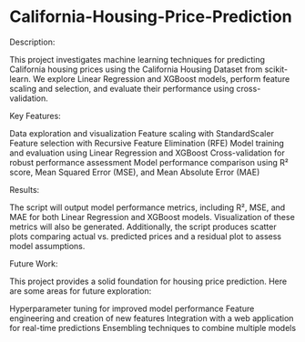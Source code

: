 # California-Housing-Price-Prediction
Description:

This project investigates machine learning techniques for predicting California housing prices using the California Housing Dataset from scikit-learn. We explore Linear Regression and XGBoost models, perform feature scaling and selection, and evaluate their performance using cross-validation.

Key Features:

Data exploration and visualization
Feature scaling with StandardScaler
Feature selection with Recursive Feature Elimination (RFE)
Model training and evaluation using Linear Regression and XGBoost
Cross-validation for robust performance assessment
Model performance comparison using R² score, Mean Squared Error (MSE), and Mean Absolute Error (MAE)

Results:

The script will output model performance metrics, including R², MSE, and MAE for both Linear Regression and XGBoost models. Visualization of these metrics will also be generated. Additionally, the script produces scatter plots comparing actual vs. predicted prices and a residual plot to assess model assumptions.

Future Work:

This project provides a solid foundation for housing price prediction. Here are some areas for future exploration:

Hyperparameter tuning for improved model performance
Feature engineering and creation of new features
Integration with a web application for real-time predictions
Ensembling techniques to combine multiple models
